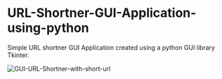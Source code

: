 # URL-Shortner-GUI-Application-using-python
Simple URL shortner GUI Application created using a python GUI library Tkinter.

![GUI-URL-Shortner-with-short-url](https://user-images.githubusercontent.com/20810705/107189258-15ef7380-6a0f-11eb-97a8-f4f15c4240a0.png)
